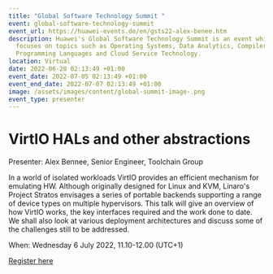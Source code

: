 ```yaml
---
title: "Global Software Technology Summit "
event: global-software-technology-summit
event_url: https://huawei-events.de/en/gsts22-alex-benee.htm
description: Huawei's Global Software Technology Summit is an event which
  focuses on topics such as Operating Systems, Data Analytics, Compilers,
  Programming Languages and Cloud Service Technology.
location: Virtual
date: 2022-06-28 02:13:49 +01:00
event_date: 2022-07-05 02:13:49 +01:00
event_end_date: 2022-07-07 02:13:49 +01:00
image: /assets/images/content/global-summit-image-.png
event_type: presenter
---
```

# VirtIO HALs and other abstractions

Presenter: Alex Bennee, Senior Engineer, Toolchain Group

In a world of isolated workloads VirtIO provides an efficient mechanism for emulating HW. Although originally designed for Linux and KVM, Linaro's Project Stratos envisages a series of portable backends supporting a range of device types on multiple hypervisors. This talk will give an overview of how VirtIO works, the key interfaces required and the work done to date. We shall also look at various deployment architectures and discuss some of the challenges still to be addressed.

When: Wednesday 6 July 2022, 11.10-12.00 (UTC+1)

[Register here](https://huawei-events.de/en/gsts22-registration.htm)